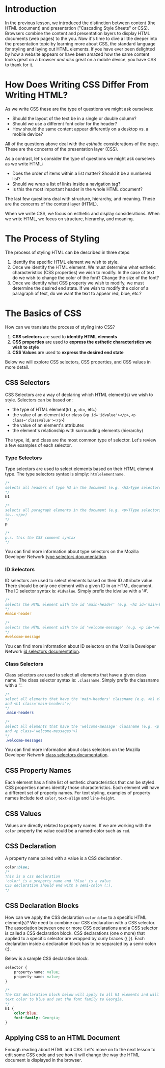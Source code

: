 # Introduction

In the previous lesson, we introduced the distinction between content (the HTML
document) and presentation ("Cascading Style Sheets" or CSS). Browsers combine
the content and presentation layers to display HTML documents (web pages) to
the you. Now it's time to dive a little deeper into the presentation topic by
learning more about CSS, the standard language for styling and laying out HTML
elements.  If you have ever been delighted by how a website appears or have
been amazed how the same content looks great on a browser _and also_ great on a
mobile device, you have CSS to thank for it.

# How Does Writing CSS Differ From Writing HTML?

As we write CSS these are the type of questions we might ask ourselves:

- Should the layout of the text be in a single or double column?
- Should we use a different font color for the header?
- How should the same content appear differently on a desktop vs. a mobile
device?

All of the questions above deal with the *esthetic* considerations of the page.
These are the concerns of the presentation layer (CSS).

As a contrast, let's consider the type of questions we might ask ourselves as
we write HTML:

- Does the order of items within a list matter? Should it be a numbered list?
- Should we wrap a list of links inside a navigation tag?
- Is this the most important header in the whole HTML document?

The last few questions deal with structure, hierarchy, and meaning. These are
the concerns of the content layer (HTML).

When we write CSS, we focus on esthetic and display considerations. When we
write HTML, we focus on structure, hierarchy, and meaning.

# The Process of Styling

The process of styling HTML can be described in three steps:

1. Identify the specific HTML element we wish to style.
2. Once we identify the HTML element. We must determine what esthetic
characteristics (CSS properties) we wish to modify. In the case of text do
we wish to change the color of the font? Change the size of the font?
3. Once we identify what CSS property we wish to modify, we must determine the
desired end state.
If we wish to modify the color of a paragraph of text, do we want the text to 
appear red, blue, etc.?
 
# The Basics of CSS

How can we translate the process of styling into CSS?

1. **CSS selectors** are sued to **identify HTML elements**
2. **CSS properties** are used to **express the esthetic characteristics we wish 
to style**
3. **CSS Values** are used to **express the desired end state**

Below we will explore CSS selectors, CSS properties, and CSS values in more detail.

## CSS Selectors

CSS Selectors are a way of declaring which HTML element(s) we wish to style. 
Selectors can be based on:

- the type of HTML element(`h1`, `p`, `div`, etc.)
- the value of an element id or class (`<p id='idvalue'></p>`, 
`<p class='classvalue'></p>`)
- the value of an element's attributes
- the element's relationship with surrounding elements (hierarchy)

The type, id, and class are the most common type of selector. Let's review a few examples 
of each selector.

### Type Selectors

Type selectors are used to select elements based on their HTML element type. 
The type selectors syntax is simply: `htmlelementname`.

```css
/*
selects all headers of type h3 in the document (e.g. <h3>Type selectors</h3>)
*/
h1 

/*
selects all paragraph elements in the document (e.g. <p>TType selectors are used 
to...</p>)
*/
p

/*
p.s. this the CSS comment syntax
*/

```

You can find more information about type selectors on the Mozilla Developer 
Network [type selectors documentation][].

### ID Selectors

ID selectors are used to select elements based on their ID attribute value. 
There should be only one element with a given ID in an HTML document. The ID 
selector syntax is: `#idvalue`. Simply prefix the idvalue with a '#'.

```css
/*
selects the HTML element with the id 'main-header' (e.g. <h1 id='main-header'>)
*/
#main-header  
    
/*
selects the HTML element with the id 'welcome-message' (e.g. <p id='welcome-message'>)
*/
#welcome-message  
```
 
You can find more information about ID selectors on the Mozilla Developer Network 
[id selectors documentation][].
 
### Class Selectors

Class selectors are used to select all elements that have a given class name. The 
class selector syntax is: `.classname`. Simply prefix the classname with a '.'.

```css
/*
select all elements that have the 'main-headers' classname (e.g. <h1 class='main-headers'> 
and <h1 class='main-headers'>)
*/
.main-headers
    
/*
select all elements that have the 'welcome-message' classname (e.g. <p class='welcome-messages'> 
and <p class='welcome-messages'>)
*/
.welcome-messages
```

You can find more information about class selectors on the Mozilla Developer 
Network [class selectors documentation][].

## CSS Property Names

Each element has a finite list of esthetic characteristics that can be styled. 
CSS properties names identify those characteristics. Each element will have a 
different set of property names. For text styling, examples of property names 
include text `color`, `text-align` and `line-height`.

## CSS Values

Values are directly related to property names. If we are working with the `color` 
property the value could be a named-color such as `red`.

## CSS Declaration

A property name paired with a value is a CSS declaration.

```css
color:blue;
/*
This is a css declaration
'color' is a property name and 'blue' is a value
CSS declaration should end with a semi-colon (;).
*/
```

## CSS Declaration Blocks

How can we apply the CSS declaration `color:blue` to a specific HTML element(s)? 
We need to combine our CSS declaration with a CSS selector. The association 
between one or more CSS declarations and a CSS selector is called a CSS declaration 
block. CSS declarations (one o more) that applied to a specific selector are 
wrapped by curly braces ({ }). Each declaration inside a declaration block has 
to be separated by a semi-colon (;).

Below is a sample CSS declaration block.

```css
selector {
    property-name: value;
    property-name: value;
} 
```

```css
/*
The CSS declaration block below will apply to all h1 elements and will change the 
text color to blue and set the font family to Georgia.
*/
h1 {
    color:blue;
    font-family: Georgia;
}
```

## Applying CSS to an HTML Document
Enough reading about HTML and CSS. Let's move on to the next lesson to edit some 
CSS code and see how it will change the way the HTML document is displayed in the 
browser.

[type selectors documentation]: https://developer.mozilla.org/en-US/docs/Web/CSS/Type_selectors
[id selectors documentation]: https://developer.mozilla.org/en-US/docs/Web/CSS/ID_selectors
[class selectors documentation]: https://developer.mozilla.org/en-US/docs/Web/CSS/Class_selectors
